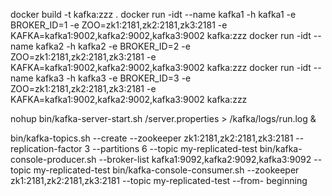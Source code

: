 docker build -t kafka:zzz .
docker run -idt --name kafka1 -h kafka1 -e BROKER_ID=1 -e ZOO=zk1:2181,zk2:2181,zk3:2181 -e KAFKA=kafka1:9002,kafka2:9002,kafka3:9002 kafka:zzz
docker run -idt --name kafka2 -h kafka2 -e BROKER_ID=2 -e ZOO=zk1:2181,zk2:2181,zk3:2181 -e KAFKA=kafka1:9002,kafka2:9002,kafka3:9002 kafka:zzz
docker run -idt --name kafka3 -h kafka3 -e BROKER_ID=3 -e ZOO=zk1:2181,zk2:2181,zk3:2181 -e KAFKA=kafka1:9002,kafka2:9002,kafka3:9002 kafka:zzz

nohup bin/kafka-server-start.sh /server.properties > /kafka/logs/run.log &


bin/kafka-topics.sh --create --zookeeper zk1:2181,zk2:2181,zk3:2181 --replication-factor 3 --partitions 6 --topic my-replicated-test
bin/kafka-console-producer.sh --broker-list kafka1:9092,kafka2:9092,kafka3:9092 --topic my-replicated-test
bin/kafka-console-consumer.sh --zookeeper zk1:2181,zk2:2181,zk3:2181 --topic my-replicated-test --from- beginning
